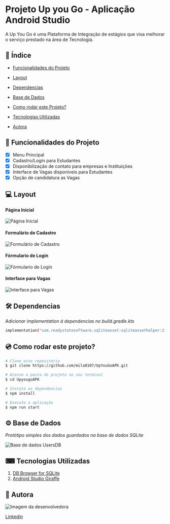 # Projeto Up you Go - Aplicação Android Studio
A Up You Go é uma Plataforma de Integração de estágios que visa melhorar o serviço prestado na área de Tecnologia.

## 📌 Índice

- <a href="#funcionalidades-do-projeto">Funcionalidades do Projeto</a>
- <a href="#layout">Layout</a>
- <a href="#dependencias">Dependencias</a>
- <a href="#Base-de-Dados">Base de Dados</a>
- <a href="#como-rodar-este-projeto">Como rodar este Projeto?</a>
- <a href="#tecnologias-utilizadas">Tecnologias Utilizadas</a>


- <a href="#autora">Autora</a>

## 📱 Funcionalidades do Projeto

- [x] Menu Principal
- [x] Cadastro/Login para Estudantes
- [x] Disponibilização de contato para empresas e Instituições
- [x] Interface de Vagas disponíveis para Estudantes
- [x] Opção de candidatura as Vagas

## 💻 Layout

#### Página Inicial
![Página Inicial](/imagens/telaInicial.png)
#### Formulário de Cadastro
![Formulário de Cadastro](/imagens/telaCadastro.png)
#### Fórmulario de Login
![Fórmulario de Login](/imagens/telaLogin.png)
#### Interface para Vagas
![Interface para Vagas](/imagens/telaVagas.png)

## 🛠 Dependencias

*Adicionar implementation á dependencias no build.gradle.kts*

```bash
implementation("com.readystatesoftware.sqliteasset:sqliteassethelper:2.0.1")
```

## 💿 Como rodar este projeto?

```bash
# Clone este repositório
$ git clone https://github.com/mila0107/UpYouGoAPK.git

# Acesse a pasta do projeto no seu terminal
$ cd UpyougoAPK

# Instale as dependencias
$ npm install

# Execute a aplicação
$ npm run start

```
## ⚙ Base de Dados

*Protótipo simples dos dados guardados na base de dados SQLite*

<img src="/imagens/bd.png" alt="Base de dados UsersDB">


## ⌨ Tecnologias Utilizadas

1. [DB Browser for SQLite](https://laragon.org/](https://sqlitebrowser.org/)https://sqlitebrowser.org/)
2. [Android Studio Giraffe](https://developer.android.com/studio?gclid=Cj0KCQiAtOmsBhCnARIsAGPa5yaRx3xUjm_fbZ5B6MBcomhLDV1_E048quMXR_j-be1iZUzBdRVq09AaAk7EEALw_wcB&gclsrc=aw.ds&hl=pt-br)


## 🙋 Autora

<img src="https://www.dropbox.com/scl/fi/q9v235oizfghcjin2n1tn/_T4A6032.JPG?rlkey=zidh5ohpxvo777awjb740m66p&dl=0" alt="Imagem da desenvolvedora">

[Linkedin](https://www.linkedin.com/in/milenna-medeiros-515060147/)

